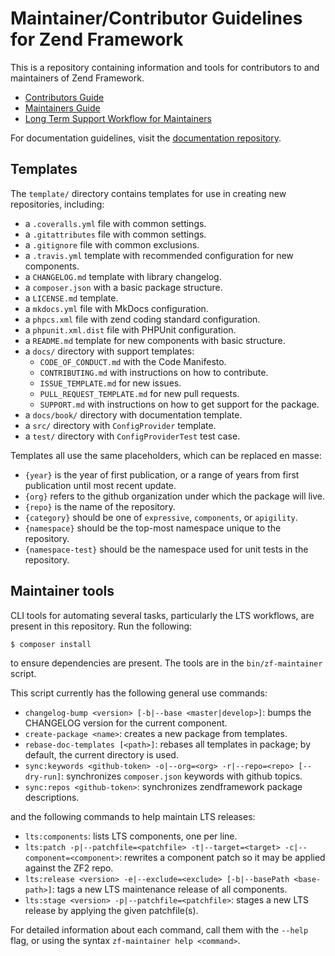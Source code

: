 # Maintainer/Contributor Guidelines for Zend Framework

This is a repository containing information and tools for contributors to and maintainers of Zend
Framework.

- [Contributors Guide](CONTRIBUTORS.md)
- [Maintainers Guide](MAINTAINERS.md)
- [Long Term Support Workflow for Maintainers](LTS-WORKFLOW.md)

For documentation guidelines, visit the [documentation repository](https://github.com/zendframework/documentation/blob/master/CONTRIBUTING.md).

## Templates

The `template/` directory contains templates for use in creating new
repositories, including:

- a `.coveralls.yml` file with common settings.
- a `.gitattributes` file with common settings.
- a `.gitignore` file with common exclusions.
- a `.travis.yml` template with recommended configuration for new components.
- a `CHANGELOG.md` template with library changelog.
- a `composer.json` with a basic package structure.
- a `LICENSE.md` template.
- a `mkdocs.yml` file with MkDocs configuration.
- a `phpcs.xml` file with zend coding standard configuration.
- a `phpunit.xml.dist` file with PHPUnit configuration.
- a `README.md` template for new components with basic structure.
- a `docs/` directory with support templates:
  - `CODE_OF_CONDUCT.md` with the Code Manifesto.
  - `CONTRIBUTING.md` with instructions on how to contribute.
  - `ISSUE_TEMPLATE.md` for new issues.
  - `PULL_REQUEST_TEMPLATE.md` for new pull requests.
  - `SUPPORT.md` with instructions on how to get support for the package.
- a `docs/book/` directory with documentation template.
- a `src/` directory with `ConfigProvider` template.
- a `test/` directory with `ConfigProviderTest` test case.

Templates all use the same placeholders, which can be replaced en masse:

- `{year}` is the year of first publication, or a range of years from first
  publication until most recent update.
- `{org}` refers to the github organization under which the package will live.
- `{repo}` is the name of the repository.
- `{category}` should be one of `expressive`, `components`, or `apigility`.
- `{namespace}` should be the top-most namespace unique to the repository.
- `{namespace-test}` should be the namespace used for unit tests in the repository.

## Maintainer tools

CLI tools for automating several tasks, particularly the LTS workflows, are present in this
repository. Run the following:

```console
$ composer install
```

to ensure dependencies are present. The tools are in the `bin/zf-maintainer` script.

This script currently has the following general use commands:

- `changelog-bump <version> [-b|--base <master|develop>]`: bumps the
  CHANGELOG version for the current component.
- `create-package <name>`: creates a new package from templates.
- `rebase-doc-templates [<path>]`: rebases all templates in package;
  by default, the current directory is used.
- `sync:keywords <github-token> -o|--org=<org> -r|--repo=<repo> [--dry-run]`:
  synchronizes `composer.json` keywords with github topics.
- `sync:repos <github-token>`: synchronizes zendframework package descriptions.

and the following commands to help maintain LTS releases:

- `lts:components`: lists LTS components, one per line.
- `lts:patch -p|--patchfile=<patchfile> -t|--target=<target> -c|--component=<component>`:
  rewrites a component patch so it may be applied against the ZF2 repo.
- `lts:release <version> -e|--exclude=<exclude> [-b|--basePath <base-path>]`:
  tags a new LTS maintenance release of all components.
- `lts:stage <version> -p|--patchfile=<patchfile>`: stages a new LTS release
  by applying the given patchfile(s).

For detailed information about each command, call them with the `--help` flag,
or using the syntax `zf-maintainer help <command>`.
